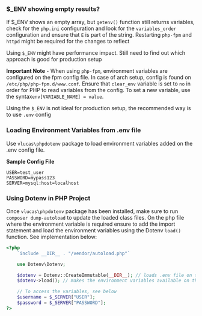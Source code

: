 ### $_ENV showing empty results?  

If $_ENV shows an empty array, but `getenv()` function still returns variables, check for the `php.ini` configuration and look for the `variables_order` configuration and ensure that `E` is part of the string. Restarting `php-fpm` and `httpd` might be required for the changes to reflect  

Using `$_ENV` might have performance impact. Still need to find out which approach is good for production setup  

**Important Note** - When using `php-fpm`, environment variables are configured on the fpm config file. In case of arch setup, config is found on `/etc/php/php-fpm.d/www.conf`. Ensure that `clear_env` variable is set to `no` in order for PHP to read variables from the config. To set a new variable, use the syntax`env[VARIABLE_NAME] = value`.  

Using the `$_ENV` is not ideal for production setup, the recommended way is to use `.env` config  

### Loading Environment Variables from .env file  

Use `vlucas\phpdotenv` package to load environment variables added on the .env config file.  

**Sample Config File**  

```
USER=test_user
PASSWORD=mypass123
SERVER=mysql:host=localhost
```  

### Using Dotenv in PHP Project  

Once `vlucas\phpdotenv` package has been installed, make sure to run `composer dump-autoload` to update the loaded class files. On the php file where the environment variable is required ensure to add the import statement and load the environment variables using the Dotenv `load()` function. See implementation below:  

```php
<?php
    `include __DIR__ . "/vendor/autoload.php"`

    use Dotenv\Dotenv;

    $dotenv = Dotenv::CreateImmutable(__DIR__); // loads .env file on the project location
    $dotenv->load(); // makes the environment variables available on the $_SERVER and $_ENV global variables

    // To access the variables, see below
    $username = $_SERVER["USER"];
    $password = $_SERVER["PASSWORD"];
?>
```
